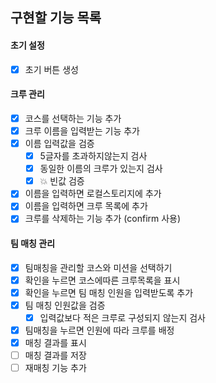 ## 구현할 기능 목록

#### 초기 설정

- [x] 초기 버튼 생성

#### 크루 관리

- [x] 코스를 선택하는 기능 추가
- [x] 크루 이름을 입력받는 기능 추가
- [x] 이름 입력값을 검증
  - [x] 5글자를 초과하지않는지 검사
  - [x] 동일한 이름의 크루가 있는지 검사
  - [x] 💥 빈값 검증
- [x] 이름을 입력하면 로컬스토리지에 추가
- [x] 이름을 입력하면 크루 목록에 추가
- [x] 크루를 삭제하는 기능 추가 (confirm 사용)

#### 팀 매칭 관리

- [x] 팀매칭을 관리할 코스와 미션을 선택하기
- [x] 확인을 누르면 코스에따른 크루목록을 표시
- [x] 확인을 누르면 팀 매칭 인원을 입력받도록 추가
- [x] 팀 매칭 인원값을 검증
  - [x] 입력값보다 적은 크루로 구성되지 않는지 검사
- [x] 팀매칭을 누르면 인원에 따라 크루를 배정
- [x] 매칭 결과를 표시
- [ ] 매칭 결과를 저장
- [ ] 재매칭 기능 추가
